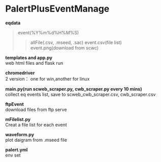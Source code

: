 # PalertPlusEventManage

**eqdata**
>event(%Y%m%d%H%M%S)
>>allFile(.csv, .mseed, .sac)
>>event.csv(file list)
>>event.png(download from scwc)

**templates and app.py**  
web html files and flask run

**chromedriver**  
2 version： one for win,another for linux

**main.py(run scweb_scraper.py, cwb_scraper.py every 10 mins)**  
collect eq events list, save to scweb_cwb_scraper.csv, cwb_scraper.csv

**ftpEvent**  
download files from ftp serve

**mFilelist.py**  
Creat a file list for each event

**waveform.py**  
plot daigram from .mseed file

**palert.yml**  
env set
